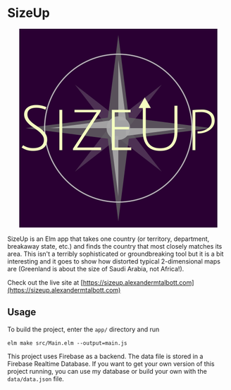# SizeUp
<p align="center"><img src="sizeup.png" /></p>


SizeUp is an Elm app that takes one country (or territory, department, breakaway state, etc.) and finds the country that most closely matches its area. This isn't a terribly sophisticated or groundbreaking tool but it is a bit interesting and it goes to show how distorted typical 2-dimensional maps are (Greenland is about the size of Saudi Arabia, not Africa!).

Check out the live site at [https://sizeup.alexandermtalbott.com](https://sizeup.alexandermtalbott.com)

## Usage
To build the project, enter the `app/` directory and run
```
elm make src/Main.elm --output=main.js
```

This project uses Firebase as a backend. The data file is stored in a Firebase Realtime Database. If you want to get your own version of this project running, you can use my database or build your own with the `data/data.json` file.
